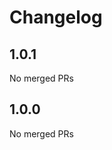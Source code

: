 # Changelog

<!-- <START NEW CHANGELOG ENTRY> -->

## 1.0.1

No merged PRs

<!-- <END NEW CHANGELOG ENTRY> -->

## 1.0.0

No merged PRs
